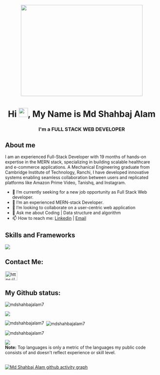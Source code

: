 
<p align="center"><img width="400"  src="https://www.wingstechsolutions.com/wp-content/uploads/2022/03/full-stack-development.gif" height="300"</p>
<h1 align="center">Hi <img height="30px" src="https://raw.githubusercontent.com/MartinHeinz/MartinHeinz/master/wave.gif" >, My Name is Md Shahbaj Alam</h1>
<h3 align="center">I'm a FULL STACK WEB DEVELOPER</h3>


## About me
I am an experienced Full-Stack Developer with 19 months of hands-on expertise in the MERN stack, specializing in building scalable healthcare and e-commerce applications. A Mechanical Engineering graduate from Cambridge Institute of Technology, Ranchi, I have developed innovative systems enabling seamless collaboration between users and replicated platforms like Amazon Prime Video, Tanishq, and Instagram.

- 🔭 I’m currently seeking for a new job opportunity as Full Stack Web developer.
- 🌱 I’m an experienced MERN-stack Developer.
- 👯 I’m looking to collaborate on a user-centric web application
- 💬 Ask me about  Coding | Data structure and algorithm
- 📫 How to reach me: <a href="https://www.linkedin.com/in/md-shahbaj-alam-7343a320a/">Linkedin</a> | <a href="mdshahbajalam38@gmail.com">Email</a>
## Skills and Frameworks
<p  style="display flex">
  <a href="https://skillicons.dev">
    <img src="https://skillicons.dev/icons?i=js,html,css,react,express,figma,git,materialui,mongodb,mysql,netlify,nextjs,nodejs,notion,npm,postgres,postman,powershell,redis,redux,tailwind,threejs,vercel,visualstudio,vscode&theme=light" />
  </a>
</p>


 ## Contact Me:
 <p align="left">
<a href="https://linkedin.com/in/https://www.linkedin.com/in/md-shahbaj-alam-7343a320a/" target="blank"><img align="center" src="https://raw.githubusercontent.com/rahuldkjain/github-profile-readme-generator/master/src/images/icons/Social/linked-in-alt.svg" alt="https://www.linkedin.com/in/md-shahbaj-alam-7343a320a/" height="30" width="40" /></a>
</p>



 
 ## My Github status:

 <p align="left"> <img src="https://komarev.com/ghpvc/?username=mdshahbajalam7&label=Profile%20views&color=0e75b6&style=flat" alt="mdshahbajalam7" /> </p>
 
<img src = "https://github-profile-trophy.vercel.app/?username=mdshahbajalam7&theme=flat"/>

<p><img align="left" src="https://github-readme-stats.vercel.app/api/top-langs?username=mdshahbajalam7&show_icons=true&locale=en&layout=compact" alt="mdshahbajalam7" /></p>

<p>&nbsp;<img align="center" src="https://github-readme-stats.vercel.app/api?username=mdshahbajalam7&show_icons=true&locale=en" alt="mdshahbajalam7" /></p>

<p><img align="center" src="https://github-readme-streak-stats.herokuapp.com/?user=mdshahbajalam7&" alt="mdshahbajalam7" /></p>

<img src = "https://github-stats-alpha.vercel.app/api?username=mdshahbajalam7&cc=000&tc=fff&ic=fff&bc=000"/>

<br/>
 <b>Note:</b> Top languages is only a metric of the languages my public code consists of and doesn't reflect experience or skill level.
<br/>
<br/>

 [![Md Shahbaj Alam github activity graph](https://github-readme-activity-graph.vercel.app/graph?username=mdshahbajalam7&theme=dracula)](https://github.com/mdshahbajalam7/github-readme-activity-graph)


